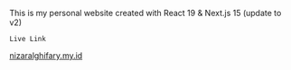 This is my personal website created with React 19 & Next.js 15 (update to v2)

`Live Link`

[nizaralghifary.my.id](https://www.nizaralghifary.my.id)
